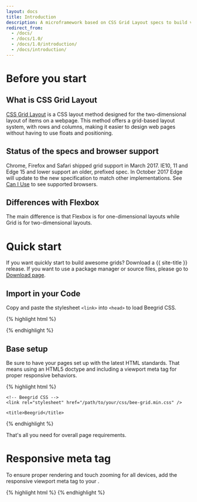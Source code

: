 ```yaml
---
layout: docs
title: Introduction
description: A microframework based on CSS Grid Layout specs to build various types of grids thanks to a twelve column system, five default responsive tiers, Sass variables and mixins, and dozens of predefined classes to organize your content.
redirect_from:
  - /docs/
  - /docs/1.0/
  - /docs/1.0/introduction/
  - /docs/introduction/
---
```


# Before you start

## What is CSS Grid Layout

[CSS Grid Layout](https://developer.mozilla.org/en-US/docs/Web/CSS/CSS_Grid_Layout) is a CSS layout method designed for the two-dimensional layout of items on a webpage. This method offers a grid-based layout system, with rows and columns, making it easier to design web pages without having to use floats and positioning.

## Status of the specs and browser support

Chrome, Firefox and Safari shipped grid support in March 2017. IE10, 11 and Edge 15 and lower support an older, prefixed spec. In October 2017 Edge will update to the new specification to match other implementations. See [Can I Use](http://caniuse.com/#feat=css-grid) to see supported browsers.

## Differences with Flexbox

The main difference is that Flexbox is for one-dimensional layouts while Grid is for two-dimensional layouts.

# Quick start

If you want quickly start to build awesome grids? Download a {{ site-title }} release. If you want to use a package manager or source files, please go to <a href="{{ site.baseurl }}/docs/download/">Download page</a>.

## Import in your Code
Copy and paste the stylesheet `<link>` into `<head>` to load Beegrid CSS.

{% highlight html %}
<link rel="stylesheet" href="/path/to/your/css/bee-grid.min.css" />
{% endhighlight %}

## Base setup

Be sure to have your pages set up with the latest HTML standards. That means using an HTML5 doctype and including a viewport meta tag for proper responsive behaviors.

{% highlight html %}
<!doctype html>
<html lang="en">
  <head>
    <!-- Required meta tags -->
    <meta charset="utf-8">
    <meta name="viewport" content="width=device-width, initial-scale=1, shrink-to-fit=no">

    <!-- Beegrid CSS -->
    <link rel="stylesheet" href="/path/to/your/css/bee-grid.min.css" />

    <title>Beegrid</title>
  </head>
  <body>
  </body>
</html>
{% endhighlight %}

That's all you need for overall page requirements.

# Responsive meta tag
To ensure proper rendering and touch zooming for all devices, add the responsive viewport meta tag to your <head>.

{% highlight html %}
<meta name="viewport" content="width=device-width, initial-scale=1, shrink-to-fit=no">
{% endhighlight %}
